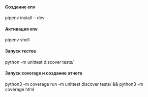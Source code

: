 #### Создание env
pipenv install --dev

#### Активация env
pipenv shell

#### Запуск тестов
python -m unittest discover tests/

#### Запуск coverage и создание отчета
python3 -m coverage run -m unittest discover tests/ && python3 -m coverage html
